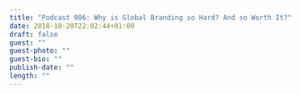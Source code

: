 ```yaml
---
title: "Podcast 006: Why is Global Branding so Hard? And so Worth It?"
date: 2018-10-20T22:02:44+01:00
draft: false
guest: ""
guest-photo: ""
guest-bio: ""
publish-date: ""
length: ""
---
```

